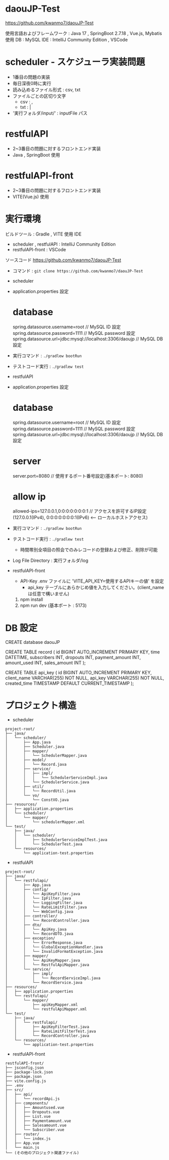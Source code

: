 # daouJP-Test

https://github.com/kwanmo7/daouJP-Test

使用言語およびフレームワーク : Java 17 , SpringBoot 2.7.18 , Vue.js, Mybatis
使用 DB : MySQL
IDE : IntelliJ Community Edition , VSCode

# scheduler - スケジューラ実装問題
- 1番目の問題の実装
- 毎日深夜0時に実行
- 読み込めるファイル形式 : csv, txt
- ファイルごとの区切り文字
  - csv : ,
  - txt : |
- '実行フォルダ/input/' : inputFile パス

# restfulAPI
- 2~3番目の問題に対するフロントエンド実装
- Java , SpringBoot 使用

# restfulAPI-front
- 2~3番目の問題に対するフロントエンド実装
- VITE(Vue.js) 使用

# 実行環境
ビルドツール : Gradle , VITE
使用 IDE
 - scheduler , restfulAPI : IntelliJ Community Edition
 - restfulAPI-front : VSCode

ソースコード
  https://github.com/kwanmo7/daouJP-Test
  - コマンド : `git clone https://github.com/kwanmo7/daouJP-Test`

- scheduler
 - application.properties 設定
   # database
    spring.datasource.username=root // MySQL ID 設定
    spring.datasource.password=1111 // MySQL password 設定
    spring.datasource.url=jdbc:mysql://localhost:3306/daoujp // MySQL DB 設定
 - 実行コマンド : `./gradlew bootRun`
 - テストコード実行 : `./gradlew test`


- restfulAPI
 - application.properties 設定
   # database
    spring.datasource.username=root // MySQL ID 設定
    spring.datasource.password=1111 // MySQL password 設定
    spring.datasource.url=jdbc:mysql://localhost:3306/daoujp // MySQL DB 設定
   # server
    server.port=8080 // 使用するポート番号設定(基本ポート: 8080)

   # allow ip
    allowed-ips=127.0.0.1,0:0:0:0:0:0:0:1 // アクセスを許可するIP設定(127.0.0.1(IPv4), 0:0:0:0:0:0:0:1(IPv6) <-- ローカルホストアクセス)

  - 実行コマンド : `./gradlew bootRun`
  - テストコード実行 : `./gradlew test`

    * 時間帯別全項目の照会でのみレコードの登録および修正、削除が可能
  
  - Log File Directory : 実行フォルダ/log

- restfulAPI-front
  - API-Key
    .env ファイルに 'VITE_API_KEY=使用するAPIキーの値' を設定
    * api_key テーブルにあらかじめ値を入力してください。(client_nameは任意で構いません)

  1. npm install
  2. npm run dev (基本ポート : 5173)
  

# DB 設定

CREATE database daouJP

CREATE TABLE record (
    id BIGINT AUTO_INCREMENT PRIMARY KEY,
    time DATETIME,
    subscribers INT,
    dropouts INT,
    payment_amount INT,
    amount_used INT,
    sales_amount INT
);

CREATE TABLE api_key (
    id BIGINT AUTO_INCREMENT PRIMARY KEY,
    client_name VARCHAR(255) NOT NULL,
    api_key VARCHAR(255) NOT NULL,
    created_time TIMESTAMP DEFAULT CURRENT_TIMESTAMP
);


# プロジェクト構造

- scheduler
```
project-root/
├── java/
│   └── scheduler/
│       ├── App.java
│       ├── Scheduler.java
│       ├── mapper/
│       │   └── SchedulerMapper.java
│       ├── model/
│       │   └── Record.java
│       ├── service/
│       │   ├── impl/
│       │   │   └── SchedulerServiceImpl.java
│       │   └── SchedulerService.java
│       ├── util/
│       │   └── RecordUtil.java
│       └── vo/
│           └── ConstVO.java
├── resources/
│   ├── application.properties
│   └── scheduler/
│       └── mapper/
│           └── schedulerMapper.xml
└── test/
    ├── java/
    │   └── scheduler/
    │       ├── SchedulerServiceImplTest.java
    │       └── SchedulerTest.java
    └── resources/
        └── application-test.properties
```



- restfulAPI
```
project-root/
├── java/
│   └── restfulapi/
│       ├── App.java
│       ├── config/
│       │   └── ApiKeyFilter.java
│       │   └── IpFilter.java
│       │   └── LoggingFilter.java
│       │   └── RateLimitFilter.java
│       │   └── WebConfig.java
│       ├── controller/
│       │   └── RecordController.java
│       ├── dto/
│       │   └── ApiKey.java
│       │   └── RecordDTO.java
│       ├── exception/
│       │   └── ErrorResponse.java
│       │   └── GlobalExceptionHandler.java
│       │   └── InvalidFormatException.java
│       ├── mapper/
│       │   └── ApiKeyMapper.java
│       │   └── RestfulApiMapper.java
│       └── service/
│           ├── impl/
│           │   └── RecordServiceImpl.java
│           └── RecordService.java
├── resources/
│   ├── application.properties
│   └── restfulapi/
│       └── mapper/
│           ├── apiKeyMapper.xml
│           └── restfulApiMapper.xml
└── test/
    ├── java/
    │   └── restfulapi/
    │       ├── ApiKeyFilterTest.java
    │       ├── RateLimitFilterTest.java
    │       └── RecordController.java
    └── resources/
        └── application-test.properties
```


- restfulAPI-front

```
restfulAPI-front/
├── jsconfig.json
├── package-lock.json
├── package.json
├── vite.config.js
├── .env
├── src/
│   ├── api/
│   │   └── recordApi.js
│   ├── components/
│   │   ├── Amountused.vue
│   │   ├── Dropouts.vue
│   │   ├── List.vue
│   │   ├── Paymentamount.vue
│   │   ├── Salesamount.vue
│   │   └── Subscriber.vue
│   ├── router/
│   │   └── index.js
│   ├── App.vue
│   └── main.js
└── (その他のプロジェクト関連ファイル)
```